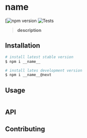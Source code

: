 # __name__

[![npm version]()
![Tests]()

> __description__

<!-- START doctoc -->
<!-- END doctoc -->

## Installation

```bash
# install latest stable version
$ npm i __name__

# install lates development version
$ npm i __name__@next
```

## Usage
```js
```

## API

## Contributing
